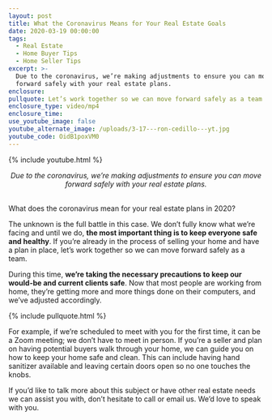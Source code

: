 ```yaml
---
layout: post
title: What the Coronavirus Means for Your Real Estate Goals
date: 2020-03-19 00:00:00
tags:
  - Real Estate
  - Home Buyer Tips
  - Home Seller Tips
excerpt: >-
  Due to the coronavirus, we’re making adjustments to ensure you can move
  forward safely with your real estate plans.
enclosure:
pullquote: Let’s work together so we can move forward safely as a team.
enclosure_type: video/mp4
enclosure_time:
use_youtube_image: false
youtube_alternate_image: /uploads/3-17---ron-cedillo---yt.jpg
youtube_code: OidB1poxVM0
---
```


{% include youtube.html %}

<center><em>Due to the coronavirus, we’re making adjustments to ensure you can move forward safely with your real estate plans.</em></center>

<br>What does the coronavirus mean for your real estate plans in 2020?

The unknown is the full battle in this case. We don’t fully know what we’re facing and until we do, **the most important thing is to keep everyone safe and healthy**. If you’re already in the process of selling your home and have a plan in place, let’s work together so we can move forward safely as a team.

During this time, **we’re taking the necessary precautions to keep our would-be and current clients safe**. Now that most people are working from home, they’re getting more and more things done on their computers, and we’ve adjusted accordingly.

{% include pullquote.html %}

For example, if we’re scheduled to meet with you for the first time, it can be a Zoom meeting; we don’t have to meet in person. If you’re a seller and plan on having potential buyers walk through your home, we can guide you on how to keep your home safe and clean. This can include having hand sanitizer available and leaving certain doors open so no one touches the knobs.

If you’d like to talk more about this subject or have other real estate needs we can assist you with, don’t hesitate to call or email us. We’d love to speak with you.